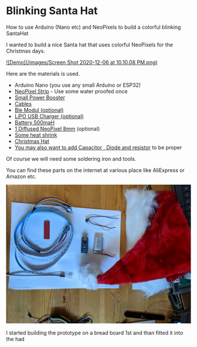 # Blinking Santa Hat 

How to use Arduino (Nano etc) and NeoPixels to build a colorful blinking SantaHat

I wanted to build a nice Santa hat that uses colorful NeoPixels for the Christmas days.


[![Demo](/images/Screen Shot 2020-12-06 at 10.10.08 PM.png)](/images/PXL_20201206_162019472.mp4)


Here are the materials is used.

- Arduino Nano (you use any small Arduino or ESP32)
- [NeoPixel Strip](https://www.amazon.ca/CHINLY-Individually-Addressable-Waterproof-waterproof/dp/B01LSF4QDM) - Use some water proofed once
- [Small Power Booster](https://www.aliexpress.com/item/32891706812.html)
- [Cables](https://www.amazon.ca/Elegoo-120pcs-Multicolored-Breadboard-arduino/dp/B01EV70C78/)
- [Ble Modul (optional)](https://www.amazon.ca/DSD-TECH-SH-HC-08-Transceiver-Compatible/dp/B01N4P7T0H)
- [LiPO USB Charger (optional)](https://www.amazon.ca/Lithium-Overcharge-Over-Discharge-Over-Current-Protection/dp/B07KYGL71L/)
- [Battery 500maH](https://www.amazon.ca/Fytoo-500mAh-Battery-battery-Charger/dp/B0794ZPVSX/)
- [1 Diffused NeoPixel 8mm](https://www.amazon.ca/EDGELEC-Tri-Color-Multicolor-Resistors-Included/dp/B077X95LRZ/) (optional)
- [Some heat shrink](https://www.amazon.ca/Yosawa-Pieces-Heat-Shrink-Tubing/dp/B07SPRNMD5)
- [Christmas Hat](https://www.amazon.ca/Confortable-Velvet-Christmas-Favors-Adults/dp/B07G44K67L)
- [You may also want to add Capacitor , Diode and resistor](https://www.mathworks.com/matlabcentral/mlc-downloads/downloads/submissions/64467/versions/2/previews/html/NeoPixelExample_Basic.html) to be proper

Of course we will need some soldering iron and tools.

You can find these parts on the internet at various place like AliExpress or Amazon etc.

![](/images/PXL_20201205_210550338.jpg)

I started building the prototype on a bread board 1st and than fitted it into the had
